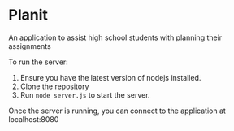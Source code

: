 # Planit

An application to assist high school students with planning their assignments

To run the server:

1. Ensure you have the latest version of nodejs installed.
2. Clone the repository
3. Run `node server.js` to start the server.

Once the server is running, you can connect to the application at localhost:8080
